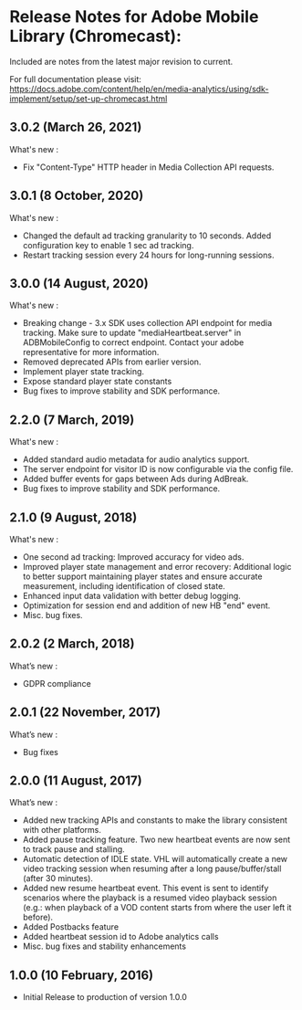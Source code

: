 # Release Notes for Adobe Mobile Library (Chromecast):

Included are notes from the latest major revision to current.

For full documentation please visit:
https://docs.adobe.com/content/help/en/media-analytics/using/sdk-implement/setup/set-up-chromecast.html

## 3.0.2 (March 26, 2021)
What's new :
- Fix "Content-Type" HTTP header in Media Collection API requests. 

## 3.0.1 (8 October, 2020)
What's new :
- Changed the default ad tracking granularity to 10 seconds. Added configuration key to enable 1 sec ad tracking.
- Restart tracking session every 24 hours for long-running sessions.

## 3.0.0 (14 August, 2020)
What's new :
- Breaking change - 3.x SDK uses collection API endpoint for media tracking. Make sure to update "mediaHeartbeat.server" in ADBMobileConfig to correct endpoint. Contact your adobe representative for more information.
- Removed deprecated APIs from earlier version.
- Implement player state tracking.
- Expose standard player state constants
- Bug fixes to improve stability and SDK performance.

## 2.2.0 (7 March, 2019)
What's new :
- Added standard audio metadata for audio analytics support.
- The server endpoint for visitor ID is now configurable via the config file.
- Added buffer events for gaps between Ads during AdBreak.
- Bug fixes to improve stability and SDK performance.

## 2.1.0 (9 August, 2018)
What's new :
- One second ad tracking: Improved accuracy for video ads.
- Improved player state management and error recovery: Additional logic to better support maintaining player states and ensure accurate measurement, including identification of closed state.
- Enhanced input data validation with better debug logging.
- Optimization for session end and addition of new HB "end" event.
- Misc. bug fixes.

## 2.0.2 (2 March, 2018)
What’s new :
- GDPR compliance

## 2.0.1 (22 November, 2017)
What’s new :
- Bug fixes

## 2.0.0 (11 August, 2017)
What’s new :
- Added new tracking APIs and constants to make the library consistent with other platforms. 
- Added pause tracking feature. Two new heartbeat events are now sent to track pause and stalling.
- Automatic detection of IDLE state. VHL will automatically create a new video tracking session when resuming after a long pause/buffer/stall (after 30 minutes).
- Added new resume heartbeat event. This event is sent to identify scenarios where the playback is a resumed video playback session (e.g.: when playback of a VOD content starts from where the user left it before).
- Added Postbacks feature
- Added heartbeat session id to Adobe analytics calls
- Misc. bug fixes and stability enhancements


## 1.0.0 (10 February, 2016)
- Initial Release to production of version 1.0.0
